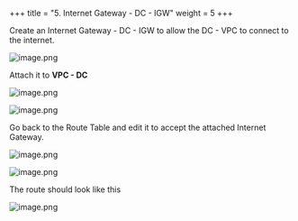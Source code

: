 +++
title = "5. Internet Gateway - DC - IGW"
weight = 5
+++


Create an Internet Gateway - DC - IGW to allow the DC - VPC to connect to the internet.


![image.png](/images/004-iv-setup-vpc-dc-resources/18-433952-image.png)


Attach it to **VPC - DC**


![image.png](/images/004-iv-setup-vpc-dc-resources/18-278544-image.png)


![image.png](/images/004-iv-setup-vpc-dc-resources/18-262296-image.png)


Go back to the Route Table and edit it to accept the attached Internet Gateway.


![image.png](/images/004-iv-setup-vpc-dc-resources/18-218574-image.png)


![image.png](/images/004-iv-setup-vpc-dc-resources/18-711977-image.png)


The route should look like this


![image.png](/images/004-iv-setup-vpc-dc-resources/18-322360-image.png)


